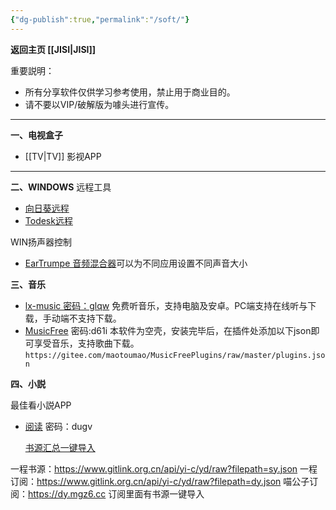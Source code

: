 ```yaml
---
{"dg-publish":true,"permalink":"/soft/"}
---
```



**返回主页 [[JISI\|JISI]]**

重要説明：
- 所有分享软件仅供学习参考使用，禁止用于商业目的。
- 请不要以VIP/破解版为噱头进行宣传。

---
**一、电视盒子**
- [[TV\|TV]] 影视APP

---
**二、WINDOWS**
远程工具
- [向日葵远程](https://sunlogin.oray.com/download?categ=personal)
- [Todesk远程](https://www.todesk.com/download.html)

WIN扬声器控制
- [EarTrumpe 音频混合器](https://eartrumpet.app/)可以为不同应用设置不同声音大小

**三、音乐**
- [lx-music 密码：glqw](https://www.lanzoui.com/b0bf2cfa/)   免费听音乐，支持电脑及安卓。PC端支持在线听与下载，手动端不支持下载。
- [MusicFree](https://jisi.lanzout.com/b012thr7e)   密码:d61i 本软件为空壳，安装完毕后，在插件处添加以下json即可享受音乐，支持歌曲下载。`https://gitee.com/maotoumao/MusicFreePlugins/raw/master/plugins.json`

**四、小説**

最佳看小説APP
- [阅读](https://jisi.lanzout.com/b012ti55g?password=dugv)  密码：dugv

    [书源汇总一键导入](https://legado.aoaostar.com/)

一程书源：https://www.gitlink.org.cn/api/yi-c/yd/raw?filepath=sy.json
一程订阅：https://www.gitlink.org.cn/api/yi-c/yd/raw?filepath=dy.json
喵公子订阅：https://dy.mgz6.cc 订阅里面有书源一键导入